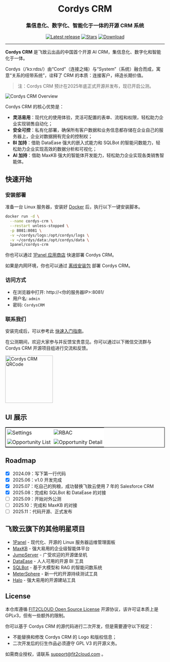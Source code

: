 <h1 align="center">Cordys CRM</h1>
<h3 align="center">集信息化、数字化、智能化于一体的开源 CRM 系统</h3>
<p align="center">
  <a href="https://github.com/1Panel-dev/CordysCRM/releases/latest"><img src="https://img.shields.io/github/v/release/1Panel/CordysCRM" alt="Latest release"></a>
  <a href="https://github.com/1Panel-dev/CordysCRM"><img src="https://img.shields.io/github/stars/1Panel-dev/CordysCRM?color=%231890FF&style=flat-square" alt="Stars"></a>    
  <a href="https://hub.docker.com/r/1panel/cordys"><img src="https://img.shields.io/docker/pulls/1panel/cordys-crm?label=downloads" alt="Download"></a><br/>
</p>

<hr/>

**Cordys CRM** 是飞致云出品的中国首个开源 AI CRM，集信息化、数字化和智能化于一体。

Cordys（/ˈkɔːrdɪs/）由“Cord”（连接之绳）与“System”（系统）融合而成，寓意“关系的纽带系统”，诠释了 CRM 的本质：连接客户，缔造长期价值。

> 注：Cordys CRM 预计在2025年底正式开源并发布，现已开启公测。

<img alt="Cordys CRM Overview" src="https://resource.fit2cloud.com/1panel/cordys-crm/img/overview.png" />

Cordys CRM 的核心优势是： 

- **灵活易用**：现代化的使用体验，灵活可配置的表单、流程和权限，轻松助力企业实现销售自动化；
- **安全可控**：私有化部署，确保所有客户数据和业务信息都存储在企业自己的服务器上，企业对数据拥有完全的控制权；
- **BI 加持**：借助 DataEase 强大的嵌入式能力和 SQLBot 的智能问数能力，轻松助力企业实现高效的数据分析和可视化；
- **AI 加持**：借助 MaxKB 强大的智能体开发能力，轻松助力企业实现各类销售智能体。

## 快速开始

### 安装部署

准备一台 Linux 服务器，安装好 [Docker](https://docs.docker.com/get-docker/) 后，执行以下一键安装脚本。  

```bash
docker run -d \
  --name cordys-crm \
  --restart unless-stopped \
  -p 8081:8081 \
  -v ~/cordys/logs:/opt/cordys/logs \
  -v ~/cordys/data:/opt/cordys/data \
  1panel/cordys-crm
```

你也可以通过 [1Panel 应用商店](https://1panel.cn/) 快速部署 Cordys CRM。

如果是内网环境，你也可以通过 [离线安装包](https://community.fit2cloud.com//products/cordys-crm/downloads) 部署 Cordys CRM。

### 访问方式

- 在浏览器中打开: http://<你的服务器IP>:8081/
- 用户名: `admin`
- 密码: `CordysCRM`

### 联系我们

安装完成后，可以参考此 [快速入门指南](https://jlx18gc3up.feishu.cn/docx/VMJzdCipnoj5fYxcbakcWQSAnCh)。

在公测期间，欢迎大家参与并反馈宝贵意见。你可以通过以下微信交流群与Cordys CRM 开源项目组进行交流和反馈。

<image height="150px" width="150px" alt="Cordys CRM QRCode" src="https://resource.fit2cloud.com/1panel/cordys-crm/img/wechat.png" />

## UI 展示

<table style="border-collapse: collapse; border: 1px solid black;">
  <tr>
    <td style="padding: 5px;background-color:#fff;"><img src= "https://resource.fit2cloud.com/1panel/cordys-crm/img/setting.png" alt="Settings" /></td>
    <td style="padding: 5px;background-color:#fff;"><img src= "https://resource.fit2cloud.com/1panel/cordys-crm/img/rbac.png" alt="RBAC" /></td>
  </tr>
  <tr>
    <td style="padding: 5px;background-color:#fff;"><img src= "https://resource.fit2cloud.com/1panel/cordys-crm/img/opportunity.png" alt="Opportunity List" /></td>
    <td style="padding: 5px;background-color:#fff;"><img src= "https://resource.fit2cloud.com/1panel/cordys-crm/img/opportunity-detail.png" alt="Opportunity Detail" /></td>
  </tr>
</table>

## Roadmap

- [x] 2024.09：写下第一行代码
- [x] 2025.06：v1.0 开发完成
- [x] 2025.07：吃自己的狗粮，成功替换飞致云使用 7 年的 Salesforce CRM
- [x] 2025.08：完成和 SQLBot 和 DataEase 的对接
- [ ] 2025.09：开始对外公测
- [ ] 2025.10：完成和 MaxKB 的对接
- [ ] 2025.11：代码开源、正式发布

## 飞致云旗下的其他明星项目

- [1Panel](https://github.com/1panel-dev/1panel/) - 现代化、开源的 Linux 服务器运维管理面板
- [MaxKB](https://github.com/1panel-dev/MaxKB/) - 强大易用的企业级智能体平台
- [JumpServer](https://github.com/jumpserver/jumpserver/) - 广受欢迎的开源堡垒机
- [DataEase](https://github.com/dataease/dataease/) - 人人可用的开源 BI 工具
- [SQLBot](https://github.com/dataease/SQLBot/) - 基于大模型和 RAG 的智能问数系统
- [MeterSphere](https://github.com/metersphere/metersphere/) - 新一代的开源持续测试工具
- [Halo](https://github.com/halo-dev/halo/) - 强大易用的开源建站工具

## License

本仓库遵循 [FIT2CLOUD Open Source License](LICENSE) 开源协议，该许可证本质上是 GPLv3，但有一些额外的限制。

你可以基于 Cordys CRM 的源代码进行二次开发，但是需要遵守以下规定：

- 不能替换和修改 Cordys CRM 的 Logo 和版权信息；
- 二次开发后的衍生作品必须遵守 GPL V3 的开源义务。

如需商业授权，请联系 support@fit2cloud.com 。
